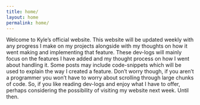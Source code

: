 ```yaml
---
title: home/
layout: home
permalink: home/
---
```

Welcome to Kyle’s official website. This website will be updated weekly with any progress I make on my projects alongside with my thoughts on how it went making and implementing that feature. These dev-logs will mainly focus on the features I have added and my thought process on how I went about handling it. Some posts may include code-snippets which will be used to explain the way I created a feature. Don’t worry though, if you aren’t a programmer you won’t have to worry about scrolling through large chunks of code. So, if you like reading dev-logs and enjoy what I have to offer, perhaps considering the possibility of visiting my website next week. Until then.
